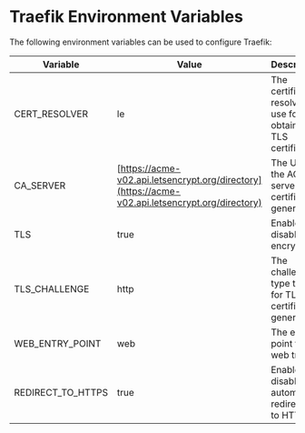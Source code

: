 # Traefik Environment Variables

The following environment variables can be used to configure Traefik:

| Variable          | Value                                                                                            | Description                                                     |
| ----------------- | ------------------------------------------------------------------------------------------------ | --------------------------------------------------------------- |
| CERT_RESOLVER     | le                                                                                               | The certificate resolver to use for obtaining TLS certificates. |
| CA_SERVER         | [https://acme-v02.api.letsencrypt.org/directory](https://acme-v02.api.letsencrypt.org/directory) | The URL of the ACME server for certificate generation.          |
| TLS               | true                                                                                             | Enable or disable TLS encryption.                               |
| TLS_CHALLENGE     | http                                                                                             | The challenge type to use for TLS certificate generation.       |
| WEB_ENTRY_POINT   | web                                                                                              | The entry point for web traffic.                                |
| REDIRECT_TO_HTTPS | true                                                                                             | Enable or disable automatic redirection to HTTPS.               |
